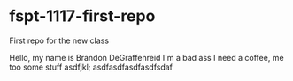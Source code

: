 # fspt-1117-first-repo
First repo for the new class

Hello, my name is Brandon DeGraffenreid
I'm a bad ass
I need a coffee, me too
some stuff
asdfjkl;
asdfasdfasdfasdfsdaf